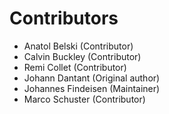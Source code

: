 # Contributors

 * Anatol Belski (Contributor)
 * Calvin Buckley (Contributor)
 * Remi Collet (Contributor)
 * Johann Dantant (Original author)
 * Johannes Findeisen (Maintainer)
 * Marco Schuster (Contributor)

